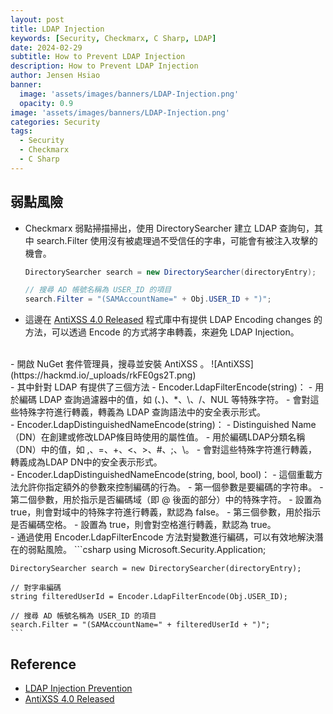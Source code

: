 ```yaml
---
layout: post
title: LDAP Injection
keywords: [Security, Checkmarx, C Sharp, LDAP]
date: 2024-02-29
subtitle: How to Prevent LDAP Injection
description: How to Prevent LDAP Injection
author: Jensen Hsiao
banner:
  image: 'assets/images/banners/LDAP-Injection.png'
  opacity: 0.9
image: 'assets/images/banners/LDAP-Injection.png'
categories: Security
tags:
  - Security
  - Checkmarx
  - C Sharp
--- 
```

## 弱點風險 
- Checkmarx 弱點掃描掃出，使用 DirectorySearcher 建立 LDAP 查詢句，其中 search.Filter 使用沒有被處理過不受信任的字串，可能會有被注入攻擊的機會。  
    ```csharp
    DirectorySearcher search = new DirectorySearcher(directoryEntry);

    // 搜尋 AD 帳號名稱為 USER_ID 的項目
    search.Filter = "(SAMAccountName=" + Obj.USER_ID + ")";
    ```
  
- 這邊在 [AntiXSS 4.0 Released](https://learn.microsoft.com/zh-tw/archive/blogs/securitytools/antixss-4-0-released) 程式庫中有提供 LDAP Encoding changes 的方法，可以透過 Encode 的方式將字串轉義，來避免 LDAP Injection。  
<br>
- 開啟 NuGet 套件管理員，搜尋並安裝 AntiXSS 。  
![AntiXSS](https://hackmd.io/_uploads/rkFE0gs2T.png)  
<br>
- 其中針對 LDAP 有提供了三個方法  
    - Encoder.LdapFilterEncode(string)：  
        - 用於編碼 LDAP 查詢過濾器中的值，如 (、)、*、\、/、NUL 等特殊字符。  
        - 會對這些特殊字符進行轉義，轉義為 LDAP 查詢語法中的安全表示形式。  
<br>
    - Encoder.LdapDistinguishedNameEncode(string)：  
        - Distinguished Name（DN）在創建或修改LDAP條目時使用的屬性值。  
        - 用於編碼LDAP分類名稱（DN）中的值，如 ,、=、+、<、>、#、;、\。  
        - 會對這些特殊字符進行轉義，轉義成為LDAP DN中的安全表示形式。  
<br>
    - Encoder.LdapDistinguishedNameEncode(string, bool, bool)：  
        - 這個重載方法允許你指定額外的參數來控制編碼的行為。  
        - 第一個參數是要編碼的字符串。  
        - 第二個參數，用於指示是否編碼域（即 @ 後面的部分）中的特殊字符。  
            - 設置為 true，則會對域中的特殊字符進行轉義，默認為 false。  
        - 第三個參數，用於指示是否編碼空格。  
            - 設置為 true，則會對空格進行轉義，默認為 true。  
<br>
- 通過使用 Encoder.LdapFilterEncode 方法對變數進行編碼，可以有效地解決潛在的弱點風險。  
    ```csharp
    using Microsoft.Security.Application;

    DirectorySearcher search = new DirectorySearcher(directoryEntry);

    // 對字串編碼
    string filteredUserId = Encoder.LdapFilterEncode(Obj.USER_ID);

    // 搜尋 AD 帳號名稱為 USER_ID 的項目
    search.Filter = "(SAMAccountName=" + filteredUserId + ")";
    ```

## Reference  
- [LDAP Injection Prevention](https://cheatsheetseries.owasp.org/cheatsheets/LDAP_Injection_Prevention_Cheat_Sheet.html)  
- [AntiXSS 4.0 Released](https://learn.microsoft.com/zh-tw/archive/blogs/securitytools/antixss-4-0-released)  
